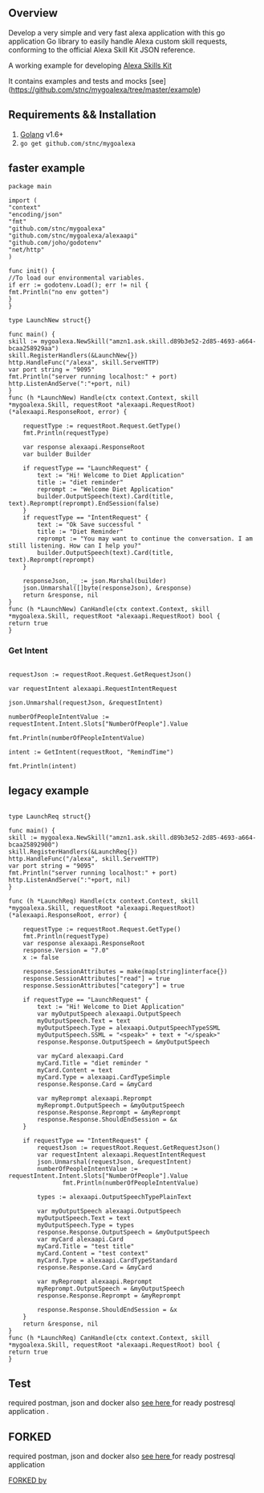 ## Overview
Develop a very simple and very fast alexa application with this go application
Go library to easily handle Alexa custom skill requests, conforming to the official Alexa Skill Kit JSON reference.

A working example for developing [Alexa Skills Kit](http://developer.amazon.com/public/solutions/alexa/alexa-skills-kit)

It contains examples and tests and mocks  [see] (https://github.com/stnc/mygoalexa/tree/master/example)

## Requirements && Installation

1. [Golang](https://golang.org/) v1.6+
2. `go get github.com/stnc/mygoalexa`


## faster example 


```golang
package main

import (
"context"
"encoding/json"
"fmt"
"github.com/stnc/mygoalexa"
"github.com/stnc/mygoalexa/alexaapi"
"github.com/joho/godotenv"
"net/http"
)

func init() {
//To load our environmental variables.
if err := godotenv.Load(); err != nil {
fmt.Println("no env gotten")
}
}

type LaunchNew struct{}

func main() {
skill := mygoalexa.NewSkill("amzn1.ask.skill.d89b3e52-2d85-4693-a664-bcaa258929aa")
skill.RegisterHandlers(&LaunchNew{})
http.HandleFunc("/alexa", skill.ServeHTTP)
var port string = "9095"
fmt.Println("server running localhost:" + port)
http.ListenAndServe(":"+port, nil)
}
func (h *LaunchNew) Handle(ctx context.Context, skill *mygoalexa.Skill, requestRoot *alexaapi.RequestRoot) (*alexaapi.ResponseRoot, error) {

	requestType := requestRoot.Request.GetType()
	fmt.Println(requestType)

	var response alexaapi.ResponseRoot
	var builder Builder

	if requestType == "LaunchRequest" {
		text := "Hi! Welcome to Diet Application"
		title := "diet reminder"
		reprompt := "Welcome Diet Application"
		builder.OutputSpeech(text).Card(title, text).Reprompt(reprompt).EndSession(false)
	}
	if requestType == "IntentRequest" {
		text := "Ok Save successful "
		title := "Diet Reminder"
		reprompt := "You may want to continue the conversation. I am still listening. How can I help you?"
		builder.OutputSpeech(text).Card(title, text).Reprompt(reprompt)
	}

	responseJson, _ := json.Marshal(builder)
	json.Unmarshal([]byte(responseJson), &response)
	return &response, nil
}
func (h *LaunchNew) CanHandle(ctx context.Context, skill *mygoalexa.Skill, requestRoot *alexaapi.RequestRoot) bool {
return true
}
```


### Get Intent 

```golang

requestJson := requestRoot.Request.GetRequestJson()

var requestIntent alexaapi.RequestIntentRequest

json.Unmarshal(requestJson, &requestIntent)

numberOfPeopleIntentValue := requestIntent.Intent.Slots["NumberOfPeople"].Value

fmt.Println(numberOfPeopleIntentValue)

intent := GetIntent(requestRoot, "RemindTime")

fmt.Println(intent)

```


## legacy example

```golang

type LaunchReq struct{}

func main() {
skill := mygoalexa.NewSkill("amzn1.ask.skill.d89b3e52-2d85-4693-a664-bcaa25892900")
skill.RegisterHandlers(&LaunchReq{})
http.HandleFunc("/alexa", skill.ServeHTTP)
var port string = "9095"
fmt.Println("server running localhost:" + port)
http.ListenAndServe(":"+port, nil)
}

func (h *LaunchReq) Handle(ctx context.Context, skill *mygoalexa.Skill, requestRoot *alexaapi.RequestRoot) (*alexaapi.ResponseRoot, error) {

	requestType := requestRoot.Request.GetType()
	fmt.Println(requestType)
	var response alexaapi.ResponseRoot
	response.Version = "7.0"
	x := false

	response.SessionAttributes = make(map[string]interface{})
	response.SessionAttributes["read"] = true
	response.SessionAttributes["category"] = true

	if requestType == "LaunchRequest" {
		text := "Hi! Welcome to Diet Application"
		var myOutputSpeech alexaapi.OutputSpeech
		myOutputSpeech.Text = text
		myOutputSpeech.Type = alexaapi.OutputSpeechTypeSSML
		myOutputSpeech.SSML = "<speak>" + text + "</speak>"
		response.Response.OutputSpeech = &myOutputSpeech

		var myCard alexaapi.Card
		myCard.Title = "diet reminder "
		myCard.Content = text
		myCard.Type = alexaapi.CardTypeSimple
		response.Response.Card = &myCard

		var myReprompt alexaapi.Reprompt
		myReprompt.OutputSpeech = &myOutputSpeech
		response.Response.Reprompt = &myReprompt
		response.Response.ShouldEndSession = &x
	}

	if requestType == "IntentRequest" {
		requestJson := requestRoot.Request.GetRequestJson()
		var requestIntent alexaapi.RequestIntentRequest
		json.Unmarshal(requestJson, &requestIntent)
		numberOfPeopleIntentValue := requestIntent.Intent.Slots["NumberOfPeople"].Value
               fmt.Println(numberOfPeopleIntentValue)

		types := alexaapi.OutputSpeechTypePlainText

		var myOutputSpeech alexaapi.OutputSpeech
		myOutputSpeech.Text = text
		myOutputSpeech.Type = types
		response.Response.OutputSpeech = &myOutputSpeech
		var myCard alexaapi.Card
		myCard.Title = "test title"
		myCard.Content = "test context"
		myCard.Type = alexaapi.CardTypeStandard
		response.Response.Card = &myCard

		var myReprompt alexaapi.Reprompt
		myReprompt.OutputSpeech = &myOutputSpeech
		response.Response.Reprompt = &myReprompt

		response.Response.ShouldEndSession = &x
	}
	return &response, nil
}
func (h *LaunchReq) CanHandle(ctx context.Context, skill *mygoalexa.Skill, requestRoot *alexaapi.RequestRoot) bool {
return true
}
```
## Test

required postman, json and docker also [see here ](https://github.com/stnc/mygoalexa/tree/master/example/tools) for ready postresql application
.

## FORKED

required postman, json and docker also [see here ](https://github.com/stnc/mygoalexa/tree/master/example/tools) for ready postresql application


[FORKED by ](https://github.com/aivahealth/goalexa)

